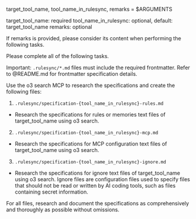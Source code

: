 target_tool_name, tool_name_in_rulesync, remarks = $ARGUMENTS

target_tool_name: required
tool_name_in_rulesync: optional, default: target_tool_name
remarks: optional

If remarks is provided, please consider its content when performing the following tasks.

Please complete all of the following tasks.

Important: `.rulesync/*.md` files must include the required frontmatter. Refer to @README.md for frontmatter specification details.

Use the o3 search MCP to research the specifications and create the following files:

1. `.rulesync/specification-{tool_name_in_rulesync}-rules.md`
  - Research the specifications for rules or memories text files of target_tool_name using o3 search.
2. `.rulesync/specification-{tool_name_in_rulesync}-mcp.md`
  - Research the specifications for MCP configuration text files of target_tool_name using o3 search.
3. `.rulesync/specification-{tool_name_in_rulesync}-ignore.md`
  - Research the specifications for ignore text files of target_tool_name using o3 search. Ignore files are configuration files used to specify files that should not be read or written by AI coding tools, such as files containing secret information.

For all files, research and document the specifications as comprehensively and thoroughly as possible without omissions.

